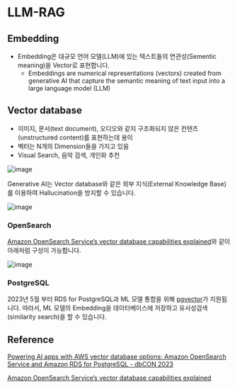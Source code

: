 # LLM-RAG


## Embedding

- Embedding은 대규모 언어 모델(LLM)에 있는 텍스트들의 연관성(Sementic meaning)을 Vector로 표현합니다.  
  - Embeddings are numerical representations (vectors) created from generative AI that capture the semantic meaning of text input into a large language model (LLM)

 
## Vector database

- 이미지, 문서(text document), 오디오와 같지 구조화되지 않은 컨텐츠(unstructured content)를 표현하는데 용이
- 벡터는 N개의 Dimension들을 가지고 있음
- Visual Search, 음악 검색, 개인화 추천

![image](https://github.com/kyopark2014/LLM-RAG/assets/52392004/993a666d-e4e9-493c-a5b4-35ce1c90d5bf)

Generative AI는 Vector database와 같은 외부 지식(External Knowledge Base)를 이용하여 Hallucination을 방지할 수 있습니다.

![image](https://github.com/kyopark2014/LLM-RAG/assets/52392004/2328ef01-5446-49ee-a25b-3a6af1266b3a)


### OpenSearch

[Amazon OpenSearch Service’s vector database capabilities explained](https://aws.amazon.com/ko/blogs/big-data/amazon-opensearch-services-vector-database-capabilities-explained/)와 같이 아래처럼 구성이 가능합니다.

![image](https://github.com/kyopark2014/LLM-RAG/assets/52392004/5c0f1df7-0f42-4086-a641-fe92a66835cf)


### PostgreSQL

2023년 5월 부터 RDS for PostgreSQL과 ML 모델 통합을 위해 [pgvector](https://aws.amazon.com/ko/about-aws/whats-new/2023/05/amazon-rds-postgresql-pgvector-ml-model-integration/)가 지원됩니다. 따라서, ML 모델의 Embedding을 데이터베이스에 저장하고 유사성검색(similarity search)을 할 수 있습니다.  

## Reference 

[Powering AI apps with AWS vector database options: Amazon OpenSearch Service and Amazon RDS for PostgreSQL - dbCON 2023](https://broadcast.amazon.com/videos/812948)

[Amazon OpenSearch Service’s vector database capabilities explained](https://aws.amazon.com/ko/blogs/big-data/amazon-opensearch-services-vector-database-capabilities-explained/)
